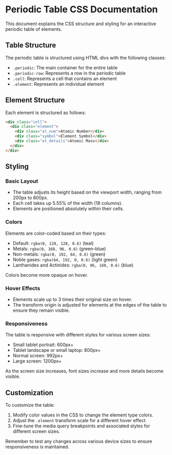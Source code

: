 # Periodic Table CSS Documentation

This document explains the CSS structure and styling for an interactive periodic table of elements.

## Table Structure

The periodic table is structured using HTML divs with the following classes:

- `.periodic`: The main container for the entire table
- `.periodic-row`: Represents a row in the periodic table
- `.cell`: Represents a cell that contains an element
- `.element`: Represents an individual element

## Element Structure

Each element is structured as follows:

```html
<div class="cell">
  <div class="element">
    <div class="at_num">Atomic Number</div>
    <div class="symbol">Element Symbol</div>
    <div class="at_details">Atomic Mass</div>
  </div>
</div>
```

## Styling

### Basic Layout

- The table adjusts its height based on the viewport width, ranging from 200px to 800px.
- Each cell takes up 5.55% of the width (18 columns).
- Elements are positioned absolutely within their cells.

### Colors

Elements are color-coded based on their types:

- Default: `rgba(0, 128, 128, 0.6)` (teal)
- Metals: `rgba(0, 160, 96, 0.6)` (green-blue)
- Non-metals: `rgba(0, 192, 64, 0.6)` (green)
- Noble gases: `rgba(64, 192, 0, 0.6)` (light green)
- Lanthanides and Actinides: `rgba(0, 96, 160, 0.6)` (blue)

Colors become more opaque on hover.

### Hover Effects

- Elements scale up to 3 times their original size on hover.
- The transform origin is adjusted for elements at the edges of the table to ensure they remain visible.

### Responsiveness

The table is responsive with different styles for various screen sizes:

- Small tablet portrait: 600px+
- Tablet landscape or small laptop: 800px+
- Normal screen: 992px+
- Large screen: 1200px+

As the screen size increases, font sizes increase and more details become visible.


## Customization

To customize the table:

1. Modify color values in the CSS to change the element type colors.
2. Adjust the `.element` transform scale for a different hover effect.
3. Fine-tune the media query breakpoints and associated styles for different screen sizes.

Remember to test any changes across various device sizes to ensure responsiveness is maintained.